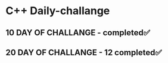 # C++ Daily-challange

## 10 DAY OF CHALLANGE  - completed✅

## 20 DAY OF CHALLANGE  - 12 completed✅

